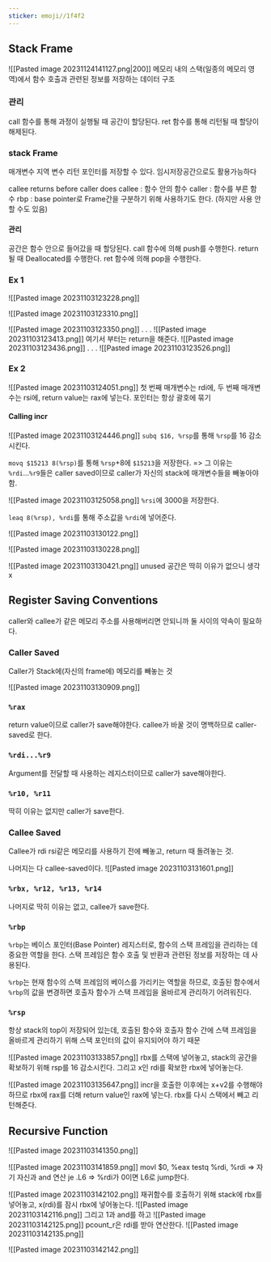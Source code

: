 ```yaml
---
sticker: emoji//1f4f2
---
```

## Stack Frame
![[Pasted image 20231124141127.png|200]]
메모리 내의 스택(일종의 메모리 영역)에서 함수 호출과 관련된 정보를 저장하는 데이터 구조
### 관리
call 함수를 통해 과정이 실행될 때 공간이 할당된다.
ret 함수를 통해 리턴될 때 할당이 해제된다.
### stack Frame 
매개변수
지역 변수
리턴 포인터를 저장할 수 있다.
임시저장공간으로도 활용가능하다

callee returns before caller does 
callee : 함수 안의 함수
caller : 함수를 부른 함수
rbp : base pointer로 Frame간을 구분하기 위해 사용하기도 한다. (하지만 사용 안할 수도 있음)
#### 관리
공간은 함수 안으로 들어갔을 때 할당된다.
call 함수에 의해 push를 수행한다.
return될 때 Deallocated를 수행한다.
ret 함수에 의해 pop을 수행한다.
### Ex 1
![[Pasted image 20231103123228.png]]

![[Pasted image 20231103123310.png]]

![[Pasted image 20231103123350.png]]
.
.
.
![[Pasted image 20231103123413.png]]
여기서 부터는 return을 해준다.
![[Pasted image 20231103123436.png]]
.
.
.
![[Pasted image 20231103123526.png]]

### Ex 2
![[Pasted image 20231103124051.png]]
첫 번째 매개변수는 rdi에, 두 번째 매개변수는 rsi에, return value는 rax에 넣는다.
포인터는 항상 괄호에 묶기
#### Calling incr
![[Pasted image 20231103124446.png]]
`subq $16, %rsp`를 통해 `%rsp`를 16 감소시킨다.

`movq $15213 8(%rsp)`를 통해 `%rsp`+8에 `$15213`을 저장한다. => 그 이유는 `%rdi`...`%r9`들은 caller saved이므로 caller가 자신의 stack에 매개변수들을 빼놓아야 함.

![[Pasted image 20231103125058.png]]
`%rsi`에 3000을 저장한다.

`leaq 8(%rsp), %rdi`를 통해 주소값을 `%rdi`에 넣어준다.

![[Pasted image 20231103130122.png]]

![[Pasted image 20231103130228.png]]

![[Pasted image 20231103130421.png]]
unused 공간은 딱히 이유가 없으니 생각 x
## Register Saving Conventions
caller와 callee가 같은 메모리 주소를 사용해버리면 안되니까 둘 사이의 약속이 필요하다.
### Caller Saved
Caller가 Stack에(자신의 frame에) 메모리를 빼놓는 것

![[Pasted image 20231103130909.png]]
### `%rax`
return value이므로 caller가 save해야한다.
callee가 바꿀 것이 명백하므로 caller-saved로 한다.
### `%rdi...%r9`
Argument를 전달할 때 사용하는 레지스터이므로 caller가 save해야한다.
### `%r10, %r11`
딱히 이유는 없지만 caller가 save한다.
### Callee Saved
Callee가 rdi rsi같은 메모리를 사용하기 전에 빼놓고, return 때 돌려놓는 것.


나머지는 다 callee-saved이다.
![[Pasted image 20231103131601.png]]
### `%rbx, %r12, %r13, %r14`
나머지로 딱히 이유는 없고, callee가 save한다.
### `%rbp`
`%rbp`는 베이스 포인터(Base Pointer) 레지스터로, 함수의 스택 프레임을 관리하는 데 중요한 역할을 한다. 스택 프레임은 함수 호출 및 반환과 관련된 정보를 저장하는 데 사용된다.

`%rbp`는 현재 함수의 스택 프레임의 베이스를 가리키는 역할을 하므로, 호출된 함수에서 `%rbp`의 값을 변경하면 호출자 함수가 스택 프레임을 올바르게 관리하기 어려워진다.
### `%rsp`
항상 stack의 top이 저장되어 있는데, 
호출된 함수와 호출자 함수 간에 스택 프레임을 올바르게 관리하기 위해 스택 포인터의 값이 유지되어야 하기 때문

![[Pasted image 20231103133857.png]]
rbx를 스택에 넣어놓고, stack의 공간을 확보하기 위해 rsp를 16 감소시킨다.
그리고 x인 rdi를 확보한 rbx에 넣어놓는다.

![[Pasted image 20231103135647.png]]
incr을 호출한 이후에는 x+v2를 수행해야 하므로 rbx에 rax를 더해 return value인 rax에 넣는다.
rbx를 다시 스택에서 빼고 리턴해준다.

## Recursive Function
![[Pasted image 20231103141350.png]]

![[Pasted image 20231103141859.png]]
movl $0, %eax
testq %rdi, %rdi => 자기 자신과 and 연산
je .L6 => %rdi가 0이면 L6로 jump한다.

![[Pasted image 20231103142102.png]]
재귀함수를 호출하기 위해 
stack에 rbx를 넣어놓고,
x(rdi)를 잠시 rbx에 넣어놓는다.
![[Pasted image 20231103142116.png]]
그리고 1과 and를 하고 
![[Pasted image 20231103142125.png]]
pcount_r은 rdi를 받아 연산한다.
![[Pasted image 20231103142135.png]]

![[Pasted image 20231103142142.png]]
